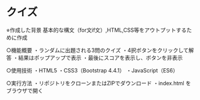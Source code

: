 #   クイズ

⭐︎作成した背景
基本的な構文（for文if文）,HTML,CSS等をアウトプットするために作成

○機能概要
・ランダムに出題される3問のクイズ
・4択ボタンをクリックして解答
・結果はポップアップで表示
・最後にスコアを表示し、ボタンを非表示

○使用技術
・HTML5
・CSS3（Bootstrap 4.4.1）
・JavaScript（ES6）

○実行方法
・リポジトリをクローンまたはZIPでダウンロード
・index.html をブラウザで開く


